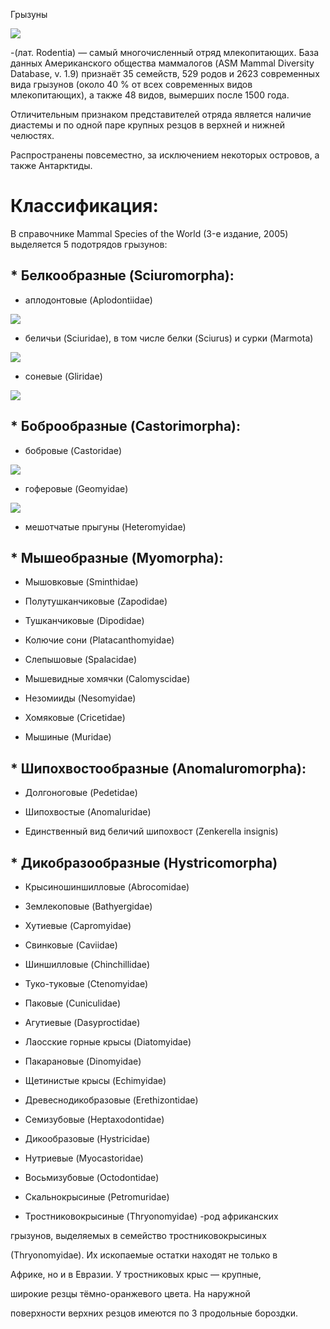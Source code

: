 Грызуны 

![](WelcomeBelka.jpg)

-(лат. Rodentia) — самый многочисленный отряд млекопитающих. База данных Американского общества маммалогов (ASM Mammal Diversity Database, v. 1.9) признаёт 35 семейств, 529 родов и 2623 современных вида грызунов (около 40 % от всех современных видов млекопитающих), а также 48 видов, вымерших после 1500 года.

Отличительным признаком представителей отряда является наличие диастемы и по одной паре крупных резцов в верхней и нижней челюстях.

Распространены повсеместно, за исключением некоторых островов, а также Антарктиды.

# Классификация:

В справочнике Mammal Species of the World (3-е издание, 2005) выделяется 5 подотрядов грызунов:

## * Белкообразные (Sciuromorpha):

- аплодонтовые (Aplodontiidae)

![](Aplodontia.jpg)

- беличьи (Sciuridae), в том числе белки (Sciurus) и сурки (Marmota)

![](squirrelfly.jpg)

- соневые (Gliridae)

![](sonya.jpg)

## * Боброобразные (Castorimorpha): 

- бобровые (Castoridae)

![](bobr.jpg)

- гоферовые (Geomyidae)

![](gofer.jpg)

- мешотчатые прыгуны (Heteromyidae)

## * Мышеобразные (Myomorpha):

- Мышовковые (Sminthidae)

- Полутушканчиковые (Zapodidae)

- Тушканчиковые (Dipodidae)

- Колючие сони (Platacanthomyidae)

- Слепышовые (Spalacidae)

- Мышевидные хомячки (Calomyscidae)

- Незомииды (Nesomyidae)

- Хомяковые (Cricetidae)

- Мышиные (Muridae)

## * Шипохвостообразные (Anomaluromorpha):

- Долгоноговые (Pedetidae)

- Шипохвостые (Anomaluridae)

- Единственный вид беличий шипохвост (Zenkerella insignis)

## * Дикобразообразные (Hystricomorpha)

- Крысиношиншилловые (Abrocomidae) 

- Землекоповые (Bathyergidae) 

- Хутиевые (Capromyidae) 

- Свинковые (Caviidae) 

- Шиншилловые (Chinchillidae) 

- Туко-туковые (Ctenomyidae) 

- Паковые (Cuniculidae) 

- Агутиевые (Dasyproctidae) 

- Лаосские горные крысы (Diatomyidae) 

- Пакарановые (Dinomyidae) 

- Щетинистые крысы (Echimyidae) 

- Древеснодикобразовые (Erethizontidae) 

- Семизубовые (Heptaxodontidae) 

- Дикообразовые (Hystricidae) 

- Нутриевые (Myocastoridae) 

- Восьмизубовые (Octodontidae) 

- Скальнокрысиные (Petromuridae) 

- Тростниковокрысиные (Thryonomyidae) -род африканских 

грызунов, выделяемых в семейство тростниковокрысиных

(Thryonomyidae). Их ископаемые остатки находят не только в

Африке, но и в Евразии. У тростниковых крыс — крупные,

широкие резцы тёмно-оранжевого цвета. На наружной 

поверхности верхних резцов имеются по 3 продольные бороздки.

